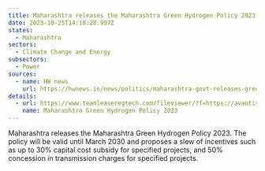 ```yaml
---
title: Maharashtra releases the Maharashtra Green Hydrogen Policy 2023
date: 2023-10-25T14:18:28.997Z
states:
  - Maharashtra
sectors:
  - Climate Change and Energy
subsectors:
  - Power
sources:
  - name: HW news
    url: https://hwnews.in/news/politics/maharashtra-govt-releases-green-hydrogen-policy/
details:
  - url: https://www.teamleaseregtech.com/fileviewer/?f=https://avantiscdnprodstorage.blob.core.windows.net/legalupdatedocs/27266/Govt%20of%20Maharashtra%20approved%20the%20Maharashtra%20Green%20Hydrogen%20Policy%202023_October182023.pdf
    name: Maharashtra Green Hydrogen Policy 2023
---
```

Maharashtra releases the Maharashtra Green Hydrogen Policy 2023. The policy will be valid until March 2030 and proposes a slew of incentives such as up to 30% capital cost subsidy for specified projects, and 50% concession in transmission charges for specified projects.
